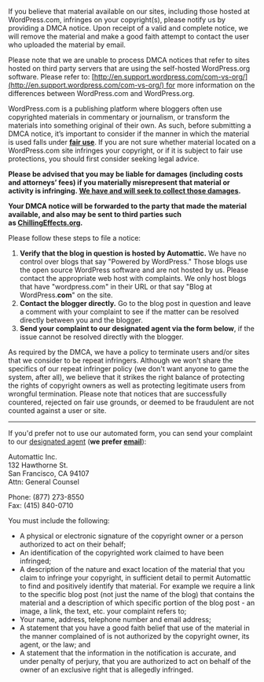 If you believe that material available on our sites, including those hosted at WordPress.com, infringes on your copyright(s), please notify us by providing a DMCA notice. Upon receipt of a valid and complete notice, we will remove the material and make a good faith attempt to contact the user who uploaded the material by email.

Please note that we are unable to process DMCA notices that refer to sites hosted on third party servers that are using the self-hosted WordPress.org software. Please refer to: [http://en.support.wordpress.com/com-vs-org/](http://en.support.wordpress.com/com-vs-org/) for more information on the differences between WordPress.com and WordPress.org.

WordPress.com is a publishing platform where bloggers often use copyrighted materials in commentary or journalism, or transform the materials into something original of their own. As such, before submitting a DMCA notice, it’s important to consider if the manner in which the material is used falls under **[fair use](http://en.support.wordpress.com/fair-use/)**. If you are not sure whether material located on a WordPress.com site infringes your copyright, or if it is subject to fair use protections, you should first consider seeking legal advice.

**Please be advised that you may be liable for damages (including costs and attorneys’ fees) if you materially misrepresent that material or activity is infringing. **[**We have and will seek to collect those damages**](http://en.blog.wordpress.com/2013/11/21/striking-back-against-censorship/)**.**

**Your DMCA notice will be forwarded to the party that made the material available, and also may be sent to third parties such as **[**ChillingEffects.org**](http://www.chillingeffects.org/)**.**

Please follow these steps to file a notice:

1. **Verify that the blog in question is hosted by Automattic.** We have no control over blogs that say "Powered by WordPress." Those blogs use the open source WordPress software and are not hosted by us. Please contact the appropriate web host with complaints. We only host blogs that have "wordpress.com" in their URL or that say "Blog at WordPress.**com**" on the site.
2. **Contact the blogger directly.** Go to the blog post in question and leave a comment with your complaint to see if the matter can be resolved directly between you and the blogger.
3. **Send your complaint to our designated agent via the form below**, if the issue cannot be resolved directly with the blogger.

As required by the DMCA, we have a policy to terminate users and/or sites that we consider to be repeat infringers. Although we won’t share the specifics of our repeat infringer policy (we don't want anyone to game the system, after all), we believe that it strikes the right balance of protecting the rights of copyright owners as well as protecting legitimate users from wrongful termination. Please note that notices that are successfully countered, rejected on fair use grounds, or deemed to be fraudulent are not counted against a user or site.

* * *

If you'd prefer not to use our automated form, you can send your complaint to our [designated agent](http://www.copyright.gov/onlinesp/agents/a/automattic.pdf) (**we prefer [email](mailto:dmca@automattic.com)**):

Automattic Inc.  
132 Hawthorne St.  
San Francisco, CA 94107  
Attn: General Counsel

Phone: (877) 273-8550  
Fax: (415) 840-0710

You must include the following:

- A physical or electronic signature of the copyright owner or a person authorized to act on their behalf;
- An identification of the copyrighted work claimed to have been infringed;
- A description of the nature and exact location of the material that you claim to infringe your copyright, in sufficient detail to permit Automattic to find and positively identify that material. For example we require a link to the specific blog post (not just the name of the blog) that contains the material and a description of which specific portion of the blog post - an image, a link, the text, etc. your complaint refers to;
- Your name, address, telephone number and email address;
- A statement that you have a good faith belief that use of the material in the manner complained of is not authorized by the copyright owner, its agent, or the law; and
- A statement that the information in the notification is accurate, and under penalty of perjury, that you are authorized to act on behalf of the owner of an exclusive right that is allegedly infringed.
